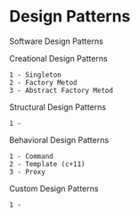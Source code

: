 # Design Patterns
Software Design Patterns


Creational Design Patterns

    1 - Singleton
    2 - Factory Metod
    3 - Abstract Factory Metod


Structural Design Patterns
    
    1 - 


Behavioral Design Patterns
    
    1 - Command
    2 - Template (c+11)
    3 - Proxy

Custom Design Patterns
    
    1 -  

